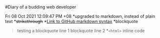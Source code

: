 #Diary of a budding web developer

Fri 08 Oct 2021 12:09:47 PM +08
*upgraded to markdown, instead of plain text
*~~strikethrough~~
*[Link to GitHub markdown syntax](https://guides.github.com/features/mastering-markdown/#syntax)
*blockquote
>testing a blockquote line 1
>blockquote line 2
*`<html>` inline code


